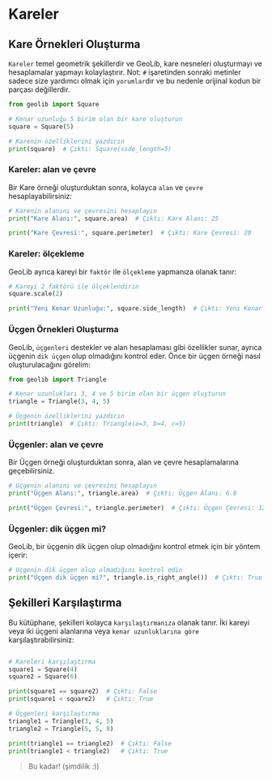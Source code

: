 # Kareler

## Kare Örnekleri Oluşturma

`Kareler` temel geometrik şekillerdir ve GeoLib, kare nesneleri oluşturmayı ve hesaplamalar yapmayı kolaylaştırır. Not: `#` işaretinden sonraki metinler sadece size yardımcı olmak için `yorumlar`dır ve bu nedenle orijinal kodun bir parçası değillerdir.

```python
from geolib import Square

# Kenar uzunluğu 5 birim olan bir kare oluşturun
square = Square(5)

# Karenin özelliklerini yazdırın
print(square)  # Çıktı: Square(side_length=5)
```

### Kareler: alan ve çevre
Bir Kare örneği oluşturduktan sonra, kolayca `alan` ve `çevre` hesaplayabilirsiniz:

```python
# Karenin alanını ve çevresini hesaplayın
print("Kare Alanı:", square.area)  # Çıktı: Kare Alanı: 25

print("Kare Çevresi:", square.perimeter)  # Çıktı: Kare Çevresi: 20

```

### Kareler: ölçekleme
GeoLib ayrıca kareyi bir `faktör` ile `ölçekleme` yapmanıza olanak tanır:

```python
# Kareyi 2 faktörü ile ölçeklendirin
square.scale(2)

print("Yeni Kenar Uzunluğu:", square.side_length)  # Çıktı: Yeni Kenar Uzunluğu: 10


```

### Üçgen Örnekleri Oluşturma

GeoLib, `üçgenleri` destekler ve alan hesaplaması gibi özellikler sunar, ayrıca üçgenin `dik üçgen` olup olmadığını kontrol eder. Önce bir üçgen örneği nasıl oluşturulacağını görelim:

```python
from geolib import Triangle

# Kenar uzunlukları 3, 4 ve 5 birim olan bir üçgen oluşturun
triangle = Triangle(3, 4, 5)

# Üçgenin özelliklerini yazdırın
print(triangle)  # Çıktı: Triangle(a=3, b=4, c=5)

```
### Üçgenler: alan ve çevre
Bir Üçgen örneği oluşturduktan sonra, alan ve çevre hesaplamalarına geçebilirsiniz.

```python
# Üçgenin alanını ve çevresini hesaplayın
print("Üçgen Alanı:", triangle.area)  # Çıktı: Üçgen Alanı: 6.0

print("Üçgen Çevresi:", triangle.perimeter)  # Çıktı: Üçgen Çevresi: 12

```

### Üçgenler: dik üçgen mi?
GeoLib, bir üçgenin dik üçgen olup olmadığını kontrol etmek için bir yöntem içerir:

```python
# Üçgenin dik üçgen olup olmadığını kontrol edin
print("Üçgen dik üçgen mi?", triangle.is_right_angle())  # Çıktı: True

```

## Şekilleri Karşılaştırma
Bu kütüphane, şekilleri kolayca `karşılaştırmanıza` olanak tanır. İki kareyi veya iki üçgeni alanlarına veya `kenar uzunluklarına göre` karşılaştırabilirsiniz:

```python

# Kareleri karşılaştırma
square1 = Square(4)
square2 = Square(6)

print(square1 == square2)  # Çıktı: False
print(square1 < square2)   # Çıktı: True

# Üçgenleri karşılaştırma
triangle1 = Triangle(3, 4, 5)
triangle2 = Triangle(5, 5, 8)

print(triangle1 == triangle2)  # Çıktı: False
print(triangle1 < triangle2)   # Çıktı: True


```

> Bu kadar! (şimdilik :))